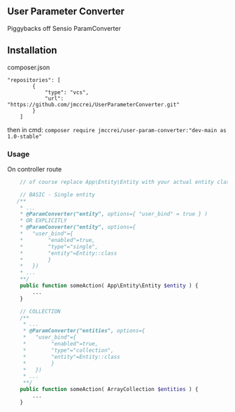 User Parameter Converter
--

Piggybacks off Sensio ParamConverter

## Installation

composer.json

```
"repositories": [
        {
            "type": "vcs",
            "url": "https://github.com/jmccrei/UserParameterConverter.git"
        }
    ]
```

then in cmd: `composer require jmccrei/user-param-converter:"dev-main as 1.0-stable"
`

### Usage

On controller route
```php
    // of course replace App\Entity\Entity with your actual entity class

    // BASIC - Single entity
   /**
    * ...
    * @ParamConverter("entity", options={ "user_bind" = true } )
    * OR EXPLICITLY
    * @ParamConverter("entity", options={
    *   "user_bind"={
    *        "enabled"=true,
    *        "type"="single",
    *        "entity"=Entity::class
    *        }
    *   })
    * ...
    **/
    public function someAction( App\Entity\Entity $entity ) {
        ...
    }

    // COLLECTION
    /**
     * ...
     * @ParamConverter("entities", options={
     *   "user_bind"={
     *        "enabled"=true,
     *        "type"="collection",
     *        "entity"=Entity::class
     *        }
     *   })
     * ...
     **/
    public function someAction( ArrayCollection $entities ) {
        ...
    }
```
